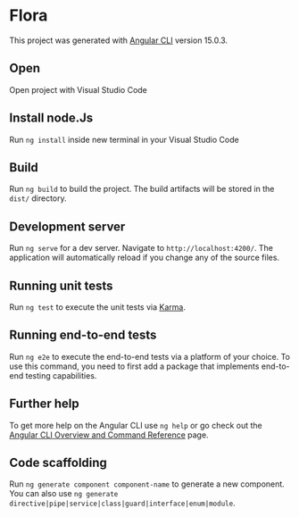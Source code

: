 # Flora

This project was generated with [Angular CLI](https://github.com/angular/angular-cli) version 15.0.3.

## Open 

Open project with Visual Studio Code

## Install node.Js

Run `ng install` inside new terminal in your Visual Studio Code

## Build

Run `ng build` to build the project. The build artifacts will be stored in the `dist/` directory.

## Development server

Run `ng serve` for a dev server. Navigate to `http://localhost:4200/`. The application will automatically reload if you change any of the source files.

## Running unit tests

Run `ng test` to execute the unit tests via [Karma](https://karma-runner.github.io).

## Running end-to-end tests

Run `ng e2e` to execute the end-to-end tests via a platform of your choice. To use this command, you need to first add a package that implements end-to-end testing capabilities.

## Further help

To get more help on the Angular CLI use `ng help` or go check out the [Angular CLI Overview and Command Reference](https://angular.io/cli) page.

## Code scaffolding

Run `ng generate component component-name` to generate a new component. You can also use `ng generate directive|pipe|service|class|guard|interface|enum|module`.

